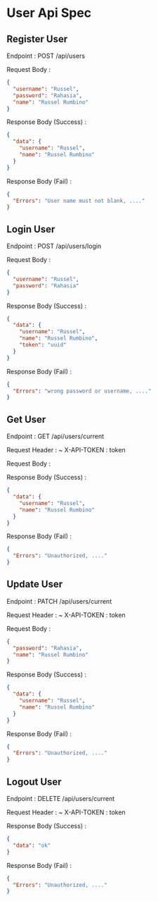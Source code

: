 # User Api Spec

## Register User

Endpoint : POST /api/users

Request Body :

```json
{
  "username": "Russel",
  "password": "Rahasia",
  "name": "Russel Rumbino"
}
```

Response Body (Success) :

```json
{
  "data": {
    "username": "Russel",
    "name": "Russel Rumbino"
  }
}
```

Response Body (Fail) :

```json
{
  "Errors": "User name must not blank, ...."
}
```

## Login User

Endpoint : POST /api/users/login

Request Body :

```json
{
  "username": "Russel",
  "password": "Rahasia"
}
```

Response Body (Success) :

```json
{
  "data": {
    "username": "Russel",
    "name": "Russel Rumbino",
    "token": "uuid"
  }
}
```

Response Body (Fail) :

```json
{
  "Errors": "wrong password or username, ...."
}
```

## Get User

Endpoint : GET /api/users/current

Request Header :
~ X-API-TOKEN : token

Request Body :

Response Body (Success) :

```json
{
  "data": {
    "username": "Russel",
    "name": "Russel Rumbino"
  }
}
```

Response Body (Fail) :

```json
{
  "Errors": "Unauthorized, ...."
}
```

## Update User

Endpoint : PATCH /api/users/current

Request Header :
~ X-API-TOKEN : token

Request Body :

```json
{
  "password": "Rahasia",
  "name": "Russel Rumbino"
}
```

Response Body (Success) :

```json
{
  "data": {
    "username": "Russel",
    "name": "Russel Rumbino"
  }
}
```

Response Body (Fail) :

```json
{
  "Errors": "Unauthorized, ...."
}
```

## Logout User

Endpoint : DELETE /api/users/current

Request Header :
~ X-API-TOKEN : token

Response Body (Success) :

```json
{
  "data": "ok"
}
```

Response Body (Fail) :

```json
{
  "Errors": "Unauthorized, ...."
}
```
